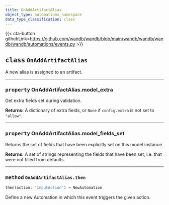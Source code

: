 ```yaml
---
title: OnAddArtifactAlias
object_type: automations_namespace
data_type_classification: class
---
```


{{< cta-button githubLink=https://github.com/wandb/wandb/blob/main/wandb/wandb/wandb/wandb/automations/events.py >}}




## <kbd>class</kbd> `OnAddArtifactAlias`
A new alias is assigned to an artifact. 


---

### <kbd>property</kbd> OnAddArtifactAlias.model_extra

Get extra fields set during validation. 



**Returns:**
  A dictionary of extra fields, or `None` if `config.extra` is not set to `"allow"`. 

---

### <kbd>property</kbd> OnAddArtifactAlias.model_fields_set

Returns the set of fields that have been explicitly set on this model instance. 



**Returns:**
  A set of strings representing the fields that have been set,  i.e. that were not filled from defaults. 



---

### <kbd>method</kbd> `OnAddArtifactAlias.then`

```python
then(action: 'InputAction') → NewAutomation
```

Define a new Automation in which this event triggers the given action. 

